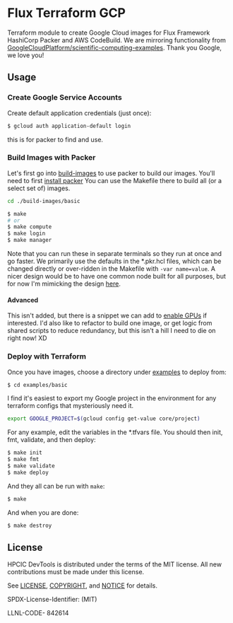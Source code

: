 # Flux Terraform GCP

Terraform module to create Google Cloud images for Flux Framework HashiCorp Packer and AWS CodeBuild.
We are mirroring functionality from [GoogleCloudPlatform/scientific-computing-examples](https://github.com/GoogleCloudPlatform/scientific-computing-examples/tree/openmpi/fluxfw-gcp). Thank you Google, we love you!

## Usage

### Create Google Service Accounts

Create default application credentials (just once):

```bash
$ gcloud auth application-default login
```
this is for packer to find and use.


### Build Images with Packer

Let's first go into [build-images](build-images) to use packer to build our images.
You'll need to first [install packer](https://developer.hashicorp.com/packer/downloads)
You can use the Makefile there to build all (or a select set of) images.

```bash
cd ./build-images/basic
```
```bash
$ make
# or
$ make compute
$ make login
$ make manager
```
Note that you can run these in separate terminals so they run at once and go
faster. We primarily use the defaults in the *.pkr.hcl files, which can
be changed directly or over-ridden in the Makefile with `-var name=value`.
A nicer design would be to have one common node built for all purposes,
but for now I'm mimicking the design [here](https://github.com/GoogleCloudPlatform/scientific-computing-examples/tree/main/fluxfw-gcp/img).

#### Advanced

This isn't added, but there is a snippet we can add to [enable GPUs](build-images/config_gpus.txt) if interested.
I'd also like to refactor to build one image, or get logic from shared scripts to reduce redundancy, but this isn't a hill I need
to die on right now! XD

### Deploy with Terraform

Once you have images, choose a directory under [examples](examples) to deploy from:

```bash
$ cd examples/basic
```

I find it's easiest to export my Google project in the environment for any terraform configs
that mysteriously need it.

```bash
export GOOGLE_PROJECT=$(gcloud config get-value core/project)
```

For any example, edit the variables in the *.tfvars file. You should then init, fmt, validate, and then deploy:

```bash
$ make init
$ make fmt
$ make validate
$ make deploy
```

And they all can be run with `make`:

```bash
$ make
```

And when you are done:

```bash
$ make destroy
```

## License

HPCIC DevTools is distributed under the terms of the MIT license.
All new contributions must be made under this license.

See [LICENSE](https://github.com/converged-computing/cloud-select/blob/main/LICENSE),
[COPYRIGHT](https://github.com/converged-computing/cloud-select/blob/main/COPYRIGHT), and
[NOTICE](https://github.com/converged-computing/cloud-select/blob/main/NOTICE) for details.

SPDX-License-Identifier: (MIT)

LLNL-CODE- 842614
